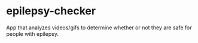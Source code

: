 # epilepsy-checker
App that analyzes videos/gifs to determine whether or not they are safe for people with epilepsy.
